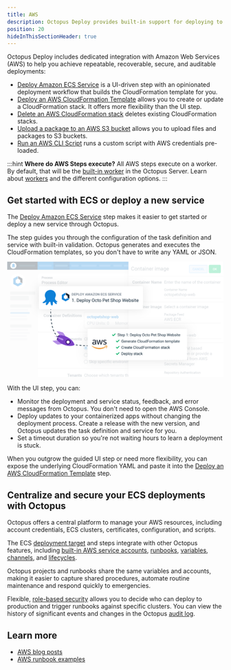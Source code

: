 ```yaml
---
title: AWS
description: Octopus Deploy provides built-in support for deploying to Amazon Web Services (AWS).
position: 20
hideInThisSectionHeader: true
---
```


Octopus Deploy includes dedicated integration with Amazon Web Services (AWS) to help you achieve repeatable, recoverable, secure, and auditable deployments:

- [Deploy Amazon ECS Service](/docs/deployments/aws/ecs/index.md) is a UI-driven step with an opinionated deployment workflow that builds the CloudFormation template for you.
- [Deploy an AWS CloudFormation Template](/docs/deployments/aws/cloudformation/index.md) allows you to create or update a CloudFormation stack. It offers more flexibility than the UI step.
- [Delete an AWS CloudFormation stack](/docs/deployments/aws/removecloudformation/index.md) deletes existing CloudFormation stacks.
- [Upload a package to an AWS S3 bucket](/docs/deployments/aws/s3/index.md) allows you to upload files and packages to S3 buckets.
- [Run an AWS CLI Script](/docs/deployments/custom-scripts/aws-cli-scripts.md) runs a custom script with AWS credentials pre-loaded.

:::hint
**Where do AWS Steps execute?**
All AWS steps execute on a worker. By default, that will be the [built-in worker](/docs/infrastructure/workers/index.md#built-in-worker) in the Octopus Server. Learn about [workers](/docs/infrastructure/workers/index.md) and the different configuration options.
:::

## Get started with ECS or deploy a new service

The [Deploy Amazon ECS Service](/docs/deployments/aws/ecs/index.md) step makes it easier to get started or deploy a new service through Octopus.

The step guides you through the configuration of the task definition and service with built-in validation. Octopus generates and executes the CloudFormation templates, so you don't have to write any YAML or JSON.

![A rocket links the Deploy Amazon ECS Service step in Octopus with tasks performed by Octopus in AWS to deploy the Octo Pet Shop website. Octopus generated the CloudFormation template and created and deployed the CloudFormation stack.](octopus-ecs-integration-deploy-to-fargate.png)

With the UI step, you can:

- Monitor the deployment and service status, feedback, and error messages from Octopus. You don't need to open the AWS Console.
- Deploy updates to your containerized apps without changing the deployment process. Create a release with the new version, and Octopus updates the task definition and service for you.
- Set a timeout duration so you're not waiting hours to learn a deployment is stuck.

When you outgrow the guided UI step or need more flexibility, you can expose the underlying CloudFormation YAML and paste it into the [Deploy an AWS CloudFormation Template](/docs/deployments/aws/cloudformation/index.md) step. 

## Centralize and secure your ECS deployments with Octopus

Octopus offers a central platform to manage your AWS resources, including account credentials, ECS clusters, certificates, configuration, and scripts.

The ECS [deployment target](/docs/getting-started/first-deployment/add-deployment-targets.md) and steps integrate with other Octopus features, including [built-in AWS service accounts](/docs/infrastructure/accounts/aws/index.md), [runbooks](/docs/runbooks/index.md), [variables](/docs/projects/variables/index.md), [channels](/docs/releases/channels/index.md), and [lifecycles](/docs/releases/lifecycles/index.md).

Octopus projects and runbooks share the same variables and accounts, making it easier to capture shared procedures, automate routine maintenance and respond quickly to emergencies.

Flexible, [role-based security](/docs/security/users-and-teams/user-roles.md) allows you to decide who can deploy to production and trigger runbooks against specific clusters. You can view the history of significant events and changes in the Octopus [audit log](/docs/security/users-and-teams/auditing.md).

## Learn more

- [AWS blog posts](https://octopus.com/blog/tag/aws)
- [AWS runbook examples](/docs/runbooks/runbook-examples/aws/index.md)